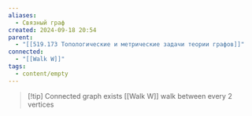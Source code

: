 ```yaml
---
aliases:
  - Связный граф
created: 2024-09-18 20:54
parent:
  - "[[519.173 Топологические и метрические задачи теории графов]]"
connected:
  - "[[Walk W]]"
tags:
  - content/empty
---
```


> [!tip] Connected graph
exists [[Walk W]] walk between every 2 vertices 
